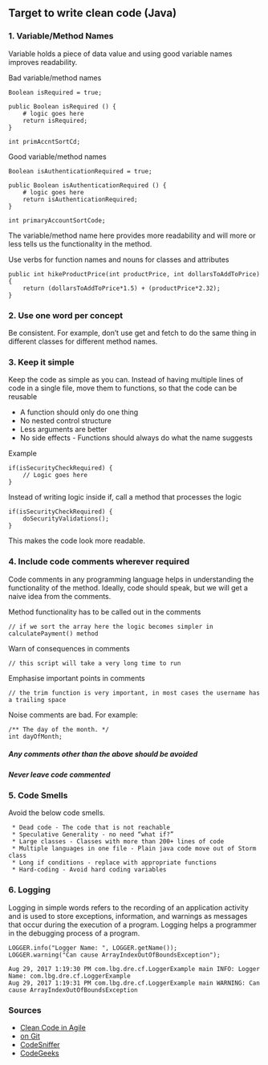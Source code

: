 ## Target to write clean code (Java)

### 1. Variable/Method Names

Variable holds a piece of data value and using good variable names improves readability.

Bad variable/method names
```
Boolean isRequired = true;

public Boolean isRequired () {
    # logic goes here
	return isRequired;
}

int primAccntSortCd;
```

Good variable/method names
```
Boolean isAuthenticationRequired = true;

public Boolean isAuthenticationRequired () {
    # logic goes here
	return isAuthenticationRequired;
}

int primaryAccountSortCode;
```

The variable/method name here provides more readability and will more or less tells us the functionality in the method.

Use verbs for function names and nouns for classes and attributes
```
public int hikeProductPrice(int productPrice, int dollarsToAddToPrice) {
	return (dollarsToAddToPrice*1.5) + (productPrice*2.32);
}
```
### 2. Use one word per concept
Be consistent. For example, don’t use get and fetch to do the same thing in different classes for different method names.

### 3. Keep it simple
Keep the code as simple as you can. Instead of having multiple lines of code in a single file, move them to functions, so that the code can be reusable

* A function should only do one thing
* No nested control structure
* Less arguments are better
* No side effects - Functions should always do what the name suggests

Example
```
if(isSecurityCheckRequired) {
	// Logic goes here
}
```
Instead of writing logic inside if, call a method that processes the logic 
```
if(isSecurityCheckRequired) {
	doSecurityValidations();
}
```
This makes the code look more readable.

### 4. Include code comments wherever required

Code comments in any programming language helps in understanding the functionality of the method. Ideally, code should speak, but we will get a naive idea from the comments.

Method functionality has to be called out in the comments
```
// if we sort the array here the logic becomes simpler in calculatePayment() method
```
Warn of consequences in comments
```
// this script will take a very long time to run
```
Emphasise important points in comments
```
// the trim function is very important, in most cases the username has a trailing space
```
Noise comments are bad. For example:
```
/** The day of the month. */
int dayOfMonth;
```
##### Any comments other than the above should be avoided
##### Never leave code commented
### 5. Code Smells
Avoid the below code smells.
```
 * Dead code - The code that is not reachable
 * Speculative Generality - no need “what if?”
 * Large classes - Classes with more than 200+ lines of code
 * Multiple languages in one file - Plain java code move out of Storm class
 * Long if conditions - replace with appropriate functions 
 * Hard-coding - Avoid hard coding variables
```
### 6. Logging

Logging in simple words refers to the recording of an application activity and is used to store exceptions, information, and warnings as messages that occur during the execution of a program. Logging helps a programmer in the debugging process of a program.

```
LOGGER.info("Logger Name: ", LOGGER.getName());
LOGGER.warning("Can cause ArrayIndexOutOfBoundsException");

Aug 29, 2017 1:19:30 PM com.lbg.dre.cf.LoggerExample main INFO: Logger Name: com.lbg.dre.cf.LoggerExample
Aug 29, 2017 1:19:31 PM com.lbg.dre.cf.LoggerExample main WARNING: Can cause ArrayIndexOutOfBoundsException
```

### Sources
 * [Clean Code in Agile](http://ricardogeek.com/docs/clean_code.html)
 * [on Git](https://github.com/php-fig/fig-standards/blob/master/accepted/PSR-2-coding-style-guide.md)
 * [CodeSniffer](http://docs.joomla.org/Joomla_CodeSniffer)
 * [CodeGeeks](http://www.javacodegeeks.com/2013/02/my-favourite-programming-quotes.html)
